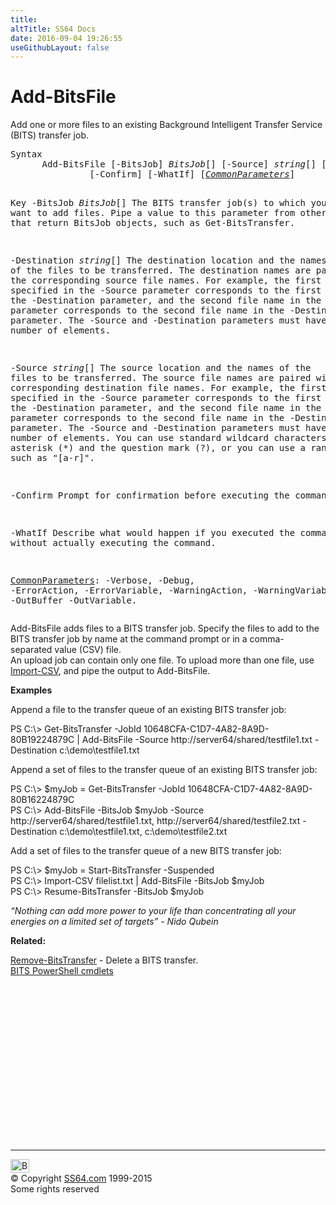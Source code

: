 ```yaml
---
title:
altTitle: SS64 Docs
date: 2016-09-04 19:26:55
useGithubLayout: false
---
```

<!-- #BeginLibraryItem "/Library/head_ps.lbi" --><!-- #EndLibraryItem --><h1>Add-BitsFile</h1> 
<p>Add one or more files to an existing Background Intelligent Transfer Service (BITS) transfer job.</p>
<pre>Syntax
      Add-BitsFile [-BitsJob] <i>BitsJob</i>[] [-Source] <i>string</i>[] [[-Destination] <i>string</i>[]]
               [-Confirm] [-WhatIf] [<a href="common.html"><i>CommonParameters</i></a>]

Key
   -BitsJob <i>BitsJob</i>[]
       The BITS transfer job(s) to which you want to add files.
       Pipe a value to this parameter from other cmdlets that return BitsJob objects, such as Get-BitsTransfer.

   -Destination <i>string</i>[]
       The destination location and the names of the files to be transferred.
       The destination names are paired with the corresponding source file names.
       For example, the first file name specified in the -Source parameter corresponds to the first
       file name in the -Destination parameter, and the second file name in the -Source parameter
       corresponds to the second file name in the -Destination parameter.
       The -Source and -Destination parameters must have the same number of elements.

   -Source <i>string</i>[]
       The source location and the names of the files to be transferred.
       The source file names are paired with the corresponding destination file names.
       For example, the first file name specified in the -Source parameter corresponds to the first
       file name in the -Destination parameter, and the second file name in the -Source parameter
       corresponds to the second file name in the -Destination parameter.
       The -Source and -Destination parameters must have the same number of elements. You can use standard wildcard characters such as the asterisk (*) and the question mark (?), or you can use a range operator such as "[a-r]".

   -Confirm
       Prompt for confirmation before executing the command.

   -WhatIf
       Describe what would happen if you executed the command, without actually executing the command.

   <a href="common.html">CommonParameters</a>:
       -Verbose, -Debug, -ErrorAction, -ErrorVariable, -WarningAction, -WarningVariable,
       -OutBuffer -OutVariable.</pre>
<p>Add-BitsFile  adds files to a BITS transfer job. Specify the files to add to the BITS transfer job by name at the command prompt or in a comma-separated value (CSV) file. <br>
An upload job can contain only one file. To upload more than one file, use <a href="import-csv.html">Import-CSV</a>, and pipe the output to Add-BitsFile.</p>
<p><b>Examples</b></p>
<p>Append a file to the transfer queue of an existing BITS transfer job:</p>
<p><span class="code">PS C:\&gt; Get-BitsTransfer -JobId 10648CFA-C1D7-4A82-8A9D-80B19224879C | Add-BitsFile -Source http://server64/shared/testfile1.txt -Destination c:\demo\testfile1.txt</span></p>
<p>Append a set of files to the transfer queue of an existing BITS transfer job:</p>
<p><span class="code">PS C:\&gt; $myJob = Get-BitsTransfer -JobId 10648CFA-C1D7-4A82-8A9D-80B16224879C<br>
PS C:\&gt; Add-BitsFile -BitsJob $myJob -Source http://server64/shared/testfile1.txt, http://server64/shared/testfile2.txt -Destination c:\demo\testfile1.txt, c:\demo\testfile2.txt</span></p>
<p>Add a set of files to the transfer queue of a new BITS transfer job:</p>
<p><span class="code">PS C:\&gt; $myJob = Start-BitsTransfer -Suspended<br>
PS C:\&gt; Import-CSV filelist.txt | Add-BitsFile -BitsJob $myJob<br>
PS C:\&gt; Resume-BitsTransfer -BitsJob $myJob</span></p>
<p><i>“Nothing can add more power to your life than concentrating all your energies on a limited set of targets” - Nido Qubein</i></p>
<p><b>Related:</b></p>
<p><a href="remove-bitstransfer.html">Remove-BitsTransfer</a> - Delete a BITS transfer.<br>
<a href="bits.html">BITS PowerShell cmdlets</a></p><!-- #BeginLibraryItem "/Library/foot_ps.lbi" --><p>
<!-- PowerShell300 -->
<ins class="adsbygoogle" style="display:inline-block;width:300px;height:250px" data-ad-client="ca-pub-6140977852749469" data-ad-slot="6253539900"></ins>
<script>
(adsbygoogle = window.adsbygoogle || []).push({});
</script></p>
<hr>
<div id="bl" class="footer"><a href="add-bitsfile.html#"><img src="../images/top.png" width="30" height="22" alt="Back to the Top"></a></div>
<div id="br" class="footer, tagline">© Copyright <a href="../index.html">SS64.com</a> 1999-2015<br>
Some rights reserved</div><!-- #EndLibraryItem -->

